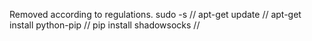 Removed according to regulations.
sudo -s //
apt-get update //
apt-get install python-pip //
pip install shadowsocks // 
